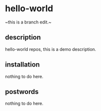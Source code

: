 # hello-world
~this is a branch edit.~

## description
hello-world repos, this is a demo description.

## installation
nothing to do here.

## postwords
nothing to do here.

